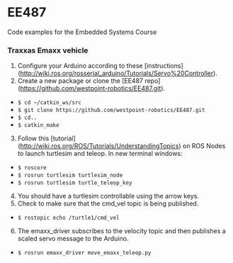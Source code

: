 # EE487
Code examples for the Embedded Systems Course

### Traxxas Emaxx vehicle
1. Configure your Arduino according to these [instructions] (http://wiki.ros.org/rosserial_arduino/Tutorials/Servo%20Controller).
2. Create a new package or clone the [EE487 repo] (https://github.com/westpoint-robotics/EE487.git).
  - `$ cd ~/catkin_ws/src`
  - `$ git clone https://github.com/westpoint-robotics/EE487.git`
  - `$ cd..`
  - `$ catkin_make`
3. Follow this [tutorial] (http://wiki.ros.org/ROS/Tutorials/UnderstandingTopics) on ROS Nodes to launch turtlesim and teleop. In new terminal windows:
  - `$ roscore`
  - `$ rosrun turtlesim turtlesim_node`
  - `$ rosrun turtlesim turtle_teleop_key`
4. You should have a turtlesim controllable using the arrow keys.  
5. Check to make sure that the cmd_vel topic is being published.
  - `$ rostopic echo /turtle1/cmd_vel` 
6. The emaxx_driver subscribes to the velocity topic and then publishes a scaled servo message to the Arduino.
  - `$ rosrun emaxx_driver move_emaxx_teleop.py`
